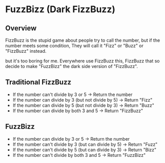 # FuzzBizz (Dark FizzBuzz) 

## Overview
FizzBuzz is the stupid game about people try to call the number, but if the number meets some condition, 
They will call it "Fizz" or "Buzz" or "FizzBuzz" instead. 

but it's too boring for me. Everywhere use FizzBuzz this, FizzBuzz that so decide to make "FuzzBizz" the dark side version 
of "FizzBuzz". 

## Traditional FizzBuzz
- If the number can't divide by 3 or 5 -> Return the number
- If the number can divide by 3 (but not divide by 5) -> Return "Fizz"
- If the number can divide by 5 (but not divide by 3) -> Return "Buzz"
- If the number can divide by both 3 and 5 -> Return "FizzBuzz" 

## FuzzBizz
- If the number can divide by 3 or 5 -> Return the number
- If the number can't divide by 3 (but can divide by 5) -> Return "Fuzz"
- If the number can't divide by 5 (but can divide by 3) -> Return "Bizz"
- If the number can't divide by both 3 and 5 -> Return "FuzzBizz"  
